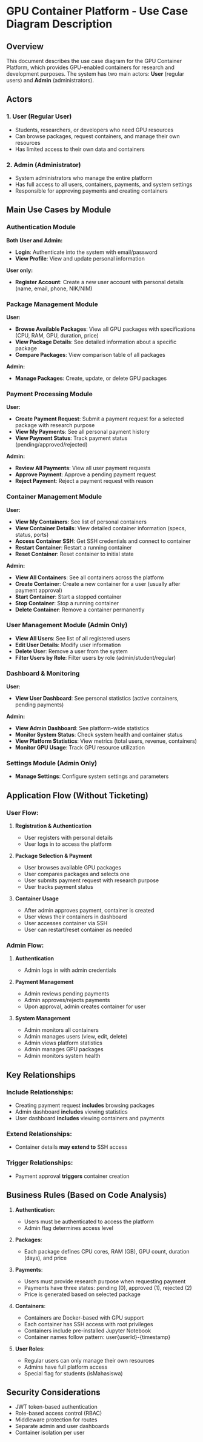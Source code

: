# GPU Container Platform - Use Case Diagram Description

## Overview
This document describes the use case diagram for the GPU Container Platform, which provides GPU-enabled containers for research and development purposes. The system has two main actors: **User** (regular users) and **Admin** (administrators).

## Actors

### 1. User (Regular User)
- Students, researchers, or developers who need GPU resources
- Can browse packages, request containers, and manage their own resources
- Has limited access to their own data and containers

### 2. Admin (Administrator)
- System administrators who manage the entire platform
- Has full access to all users, containers, payments, and system settings
- Responsible for approving payments and creating containers

## Main Use Cases by Module

### Authentication Module
**Both User and Admin:**
- **Login**: Authenticate into the system with email/password
- **View Profile**: View and update personal information

**User only:**
- **Register Account**: Create a new user account with personal details (name, email, phone, NIK/NIM)

### Package Management Module
**User:**
- **Browse Available Packages**: View all GPU packages with specifications (CPU, RAM, GPU, duration, price)
- **View Package Details**: See detailed information about a specific package
- **Compare Packages**: View comparison table of all packages

**Admin:**
- **Manage Packages**: Create, update, or delete GPU packages

### Payment Processing Module
**User:**
- **Create Payment Request**: Submit a payment request for a selected package with research purpose
- **View My Payments**: See all personal payment history
- **View Payment Status**: Track payment status (pending/approved/rejected)

**Admin:**
- **Review All Payments**: View all user payment requests
- **Approve Payment**: Approve a pending payment request
- **Reject Payment**: Reject a payment request with reason

### Container Management Module
**User:**
- **View My Containers**: See list of personal containers
- **View Container Details**: View detailed container information (specs, status, ports)
- **Access Container SSH**: Get SSH credentials and connect to container
- **Restart Container**: Restart a running container
- **Reset Container**: Reset container to initial state

**Admin:**
- **View All Containers**: See all containers across the platform
- **Create Container**: Create a new container for a user (usually after payment approval)
- **Start Container**: Start a stopped container
- **Stop Container**: Stop a running container
- **Delete Container**: Remove a container permanently

### User Management Module (Admin Only)
- **View All Users**: See list of all registered users
- **Edit User Details**: Modify user information
- **Delete User**: Remove a user from the system
- **Filter Users by Role**: Filter users by role (admin/student/regular)

### Dashboard & Monitoring
**User:**
- **View User Dashboard**: See personal statistics (active containers, pending payments)

**Admin:**
- **View Admin Dashboard**: See platform-wide statistics
- **Monitor System Status**: Check system health and container status
- **View Platform Statistics**: View metrics (total users, revenue, containers)
- **Monitor GPU Usage**: Track GPU resource utilization

### Settings Module (Admin Only)
- **Manage Settings**: Configure system settings and parameters

## Application Flow (Without Ticketing)

### User Flow:
1. **Registration & Authentication**
   - User registers with personal details
   - User logs in to access the platform

2. **Package Selection & Payment**
   - User browses available GPU packages
   - User compares packages and selects one
   - User submits payment request with research purpose
   - User tracks payment status

3. **Container Usage**
   - After admin approves payment, container is created
   - User views their containers in dashboard
   - User accesses container via SSH
   - User can restart/reset container as needed

### Admin Flow:
1. **Authentication**
   - Admin logs in with admin credentials

2. **Payment Management**
   - Admin reviews pending payments
   - Admin approves/rejects payments
   - Upon approval, admin creates container for user

3. **System Management**
   - Admin monitors all containers
   - Admin manages users (view, edit, delete)
   - Admin views platform statistics
   - Admin manages GPU packages
   - Admin monitors system health

## Key Relationships

### Include Relationships:
- Creating payment request **includes** browsing packages
- Admin dashboard **includes** viewing statistics
- User dashboard **includes** viewing containers and payments

### Extend Relationships:
- Container details **may extend to** SSH access

### Trigger Relationships:
- Payment approval **triggers** container creation

## Business Rules (Based on Code Analysis)

1. **Authentication**: 
   - Users must be authenticated to access the platform
   - Admin flag determines access level

2. **Packages**:
   - Each package defines CPU cores, RAM (GB), GPU count, duration (days), and price

3. **Payments**:
   - Users must provide research purpose when requesting payment
   - Payments have three states: pending (0), approved (1), rejected (2)
   - Price is generated based on selected package

4. **Containers**:
   - Containers are Docker-based with GPU support
   - Each container has SSH access with root privileges
   - Containers include pre-installed Jupyter Notebook
   - Container names follow pattern: user{userId}-{timestamp}

5. **User Roles**:
   - Regular users can only manage their own resources
   - Admins have full platform access
   - Special flag for students (isMahasiswa)

## Security Considerations
- JWT token-based authentication
- Role-based access control (RBAC)
- Middleware protection for routes
- Separate admin and user dashboards
- Container isolation per user
